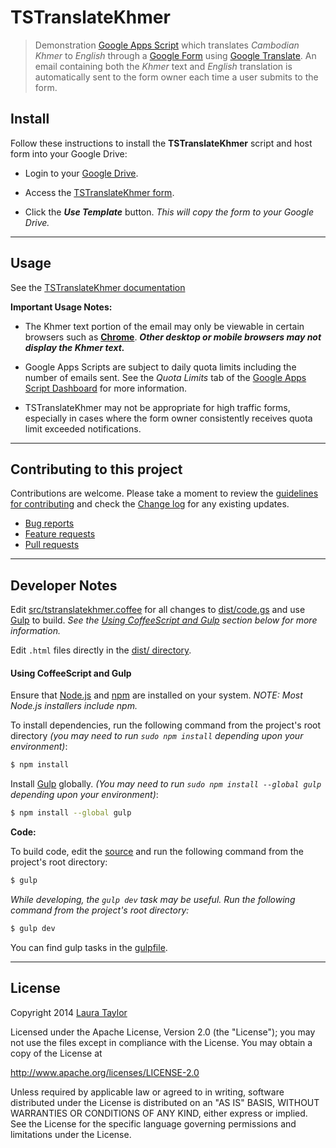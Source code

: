 #  TSTranslateKhmer

> Demonstration [Google Apps Script](https://www.google.com/script/start/) which translates *Cambodian Khmer* to *English* through a [Google Form](https://support.google.com/docs/topic/6063584) using [Google Translate](https://translate.google.com/).  An email containing both the *Khmer* text and *English* translation is automatically sent to the form owner each time a user submits to the form.   


## Install

Follow these instructions to install the **TSTranslateKhmer** script and host form into your Google Drive:

* Login to your [Google Drive](https://drive.google.com/).

* Access the [TSTranslateKhmer form](https://techstreams.page.link/TSTranslateKhmer).

* Click the ***Use Template*** button. *This will copy the form to your Google Drive.*


---


## Usage

See the [TSTranslateKhmer documentation](https://techstreams.github.io/TSTranslateKhmer)

**Important Usage Notes:**

* The Khmer text portion of the email may only be viewable in certain browsers such as **[Chrome](https://www.google.com/intl/en-US/chrome/browser/)**.  ***Other desktop or mobile browsers may not display the Khmer text.***

* Google Apps Scripts are subject to daily quota limits including the number of emails sent.   See the *Quota Limits* tab of the [Google Apps Script Dashboard](https://docs.google.com/macros/dashboard) for more information.

* TSTranslateKhmer may not be appropriate for high traffic forms, especially in cases where the form owner consistently receives quota limit exceeded notifications.  


---


## Contributing to this project

Contributions are welcome. Please take a moment to review the [guidelines for contributing](CONTRIBUTING.md) and check the [Change log](CHANGELOG.md) for any existing updates.

* [Bug reports](CONTRIBUTING.md#bug-reports)
* [Feature requests](CONTRIBUTING.md#feature-requests)
* [Pull requests](CONTRIBUTING.md#pull-requests)  


---


## Developer Notes

Edit [src/tstranslatekhmer.coffee](src/tstranslatekhmer.coffee) for all changes to [dist/code.gs](dist/code.gs) and use [Gulp](http://gulpjs.com/) to build.  *See the [Using CoffeeScript and Gulp](#using-coffeescript-and-gulp) section below for more information.*

Edit `.html` files directly in the [dist/ directory](./dist).


#### Using CoffeeScript and Gulp

Ensure that [Node.js](http://nodejs.org/) and [npm](https://github.com/npm/npm) are installed on your system.  *NOTE: Most Node.js installers include npm.*

To install dependencies, run the following command from the project's root directory *(you may need to run `sudo npm install` depending upon your environment)*:

```sh
$ npm install
```

Install [Gulp](http://gulpjs.com/) globally. *(You may need to run `sudo npm install --global gulp` depending upon your environment)*:

```sh
$ npm install --global gulp
```

**Code:**


To build code, edit the [source](src/tstranslatekhmer.coffee) and run the following command from the project's root directory:

```sh
$ gulp
```

*While developing, the `gulp dev` task may be useful.  Run the following command from the project's root directory:*

```sh
$ gulp dev
```

You can find gulp tasks in the [gulpfile](gulpfile.coffee).  


---


## License

Copyright 2014 [Laura Taylor](https://github.com/techstreams)

Licensed under the Apache License, Version 2.0 (the "License");
you may not use the files except in compliance with the License.
You may obtain a copy of the License at

http://www.apache.org/licenses/LICENSE-2.0

Unless required by applicable law or agreed to in writing, software
distributed under the License is distributed on an "AS IS" BASIS,
WITHOUT WARRANTIES OR CONDITIONS OF ANY KIND, either express or implied.
See the License for the specific language governing permissions and
limitations under the License.
